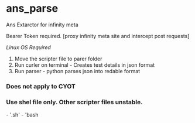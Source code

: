 # ans_parse
Ans Extarctor for infinity meta

Bearer Token required.
[proxy infinity meta site and intercept post requests]

_Linux OS Required_
1. Move the scripter file to parer folder
2. Run curler on terminal - Creates test details in json format
3. Run parser - python parses json into redable format

<h3>Does not apply to CYOT</h3>
<h3>Use shel file only. Other scripter files unstable.</h3>
- '.sh'
- 'bash
